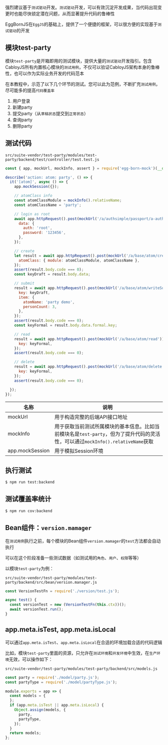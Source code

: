 强烈建议基于`测试驱动`开发。`测试驱动`开发，可以有效沉淀开发成果，当代码出现变更时也能尽快锁定潜在问题，从而显著提升代码的鲁棒性

EggBornJS在`EggJS`的基础上，提供了一个便捷的框架，可以很方便的实现基于`测试驱动`的开发

## 模块test-party

模块`test-party`是开箱即用的测试模块，提供大量的`测试驱动`开发指引。包含CabloyJS所有内置核心模块的`测试用例`，不仅可以验证CabloyJS架构本身的鲁棒性，也可以作为实际业务开发的代码范本

在本教程中，示范了以下几个环节的测试。您可以此为范例，不断扩充`测试用例`，尽可能多的提高`代码覆盖率`

1. 用户登录
2. 新建party
3. 提交party（从`草稿状态`提交到`正常状态`）
4. 查询party
5. 删除party

## 测试代码

`src/suite-vendor/test-party/modules/test-party/backend/test/controller/test.test.js`

``` javascript
const { app, mockUrl, mockInfo, assert } = require('egg-born-mock')(__dirname);

describe('action: atom: party', () => {
  it('[atom]', async () => {
    app.mockSession({});

    // atomClass info
    const atomClassModule = mockInfo().relativeName;
    const atomClassName = 'party';

    // login as root
    await app.httpRequest().post(mockUrl('/a/authsimple/passport/a-authsimple/authsimple')).send({
      data: {
        auth: 'root',
        password: '123456',
      },
    });

    // create
    let result = await app.httpRequest().post(mockUrl('/a/base/atom/create')).send({
      atomClass: { module: atomClassModule, atomClassName },
    });
    assert(result.body.code === 0);
    const keyDraft = result.body.data;

    // submit
    result = await app.httpRequest().post(mockUrl('/a/base/atom/writeSubmit')).send({
      key: keyDraft,
      item: {
        atomName: 'party demo',
        personCount: 3,
      },
    });
    assert(result.body.code === 0);
    const keyFormal = result.body.data.formal.key;

    // read
    result = await app.httpRequest().post(mockUrl('/a/base/atom/read')).send({
      key: keyFormal,
    });
    assert(result.body.code === 0);

    // delete
    result = await app.httpRequest().post(mockUrl('/a/base/atom/delete')).send({
      key: keyFormal,
    });
    assert(result.body.code === 0);

  });
});
```

| 名称 | 说明 |
|----|----|
| mockUrl | 用于构造完整的后端API接口地址 |
| mockInfo | 用于获取当前测试所属模块的基本信息。比如当前模块名是`test-party`，但为了提升代码的灵活性，可以通过`mockInfo().relativeName`获取 |
| app.mockSession | 用于模拟Session环境 |

## 执行测试

``` bash
$ npm run test:backend
```

## 测试覆盖率统计

``` bash
$ npm run cov:backend
```

## Bean组件：`version.mamager`

在`测试用例`执行之前，每个模块的Bean组件`version.mamager`的`test`方法都会自动执行

可以在这个阶段准备一些测试数据（如测试用的`角色`、`用户`、`权限`等等）

以模块`test-party`为例：

`src/suite-vendor/test-party/modules/test-party/backend/src/bean/version.manager.js`

``` javascript
const VersionTestFn = require('./version/test.js');

async test() {
  const versionTest = new (VersionTestFn(this.ctx))();
  await versionTest.run();
}
```

## app.meta.isTest, app.meta.isLocal

可以通过`app.meta.isTest`、`app.meta.isLocal`在合适的环境加载合适的代码逻辑

比如，模块`test-party`里面的资源，只允许在`测试环境`和`开发环境`中生效，在`生产环境`无效，可以操作如下：

`src/suite-vendor/test-party/modules/test-party/backend/src/models.js`

``` javascript
const party = require('./model/party.js');
const partyType = require('./model/partyType.js');

module.exports = app => {
  const models = {
  };
  if (app.meta.isTest || app.meta.isLocal) {
    Object.assign(models, {
      party,
      partyType,
    });
  }
  return models;
};
```